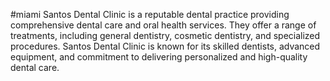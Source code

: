 #miami
Santos Dental Clinic is a reputable dental practice providing comprehensive dental care and oral health services. They offer a range of treatments, including general dentistry, cosmetic dentistry, and specialized procedures. Santos Dental Clinic is known for its skilled dentists, advanced equipment, and commitment to delivering personalized and high-quality dental care.